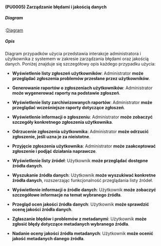 #### (PU0005) Zarządzanie błędami i jakością danych

##### Diagram

:[Diagram](PU0005.puml)


##### Opis

Diagram przypadków użycia przedstawia interakcje administratora i użytkownika z systemem w zakresie zarządzania błędami oraz jakością danych. Poniżej znajduje się szczegółowy opis każdego przypadku użycia:

*   **Wyświetlenie listy zgłoszeń użytkowników**: Administrator **może przeglądać zgłoszenia problemów przesłane przez użytkowników**.

*   **Generowanie raportów o zgłoszeniach użytkowników**: Administrator **może wygenerować raporty na podstawie zgłoszeń**.

*   **Wyświetlenie listy zarchiwizowanych raportów**: Administrator **może przeglądać wcześniejsze raporty dotyczące zgłoszeń**.

*   **Wyświetlenie informacji o zgłoszeniu**: Administrator **może zobaczyć szczegóły konkretnego zgłoszenia użytkownika**.

*   **Odrzucenie zgłoszenia użytkownika**: Administrator **może odrzucić zgłoszenie, jeśli uzna je za nieistotne**.

*   **Przyjęcie zgłoszenia użytkownika**: Administrator **może zaakceptować zgłoszenie i podjąć działania naprawcze**.

*   **Wyświetlenie listy źródeł**: Użytkownik **może przeglądać dostępne źródła danych**.

*   **Wyszukanie źródła danych**: Użytkownik **może wyszukiwać konkretne źródła danych**, rozszerzając funkcjonalność przeglądania listy źródeł.

*   **Wyświetlenie informacji o źródle danych**: Użytkownik **może zobaczyć szczegółowe informacje na temat wybranego źródła**.

*   **Przegląd ocen jakości źródła danych**: Użytkownik **może sprawdzić ocenę jakości źródła danych**.

*   **Zgłaszanie błędów i problemów z metadanymi**: Użytkownik **może zgłosić błędy dotyczące metadanych wybranego źródła**.

*   **Nadanie oceny jakości źródła metadanych**: Użytkownik **może ocenić jakość metadanych danego źródła**.